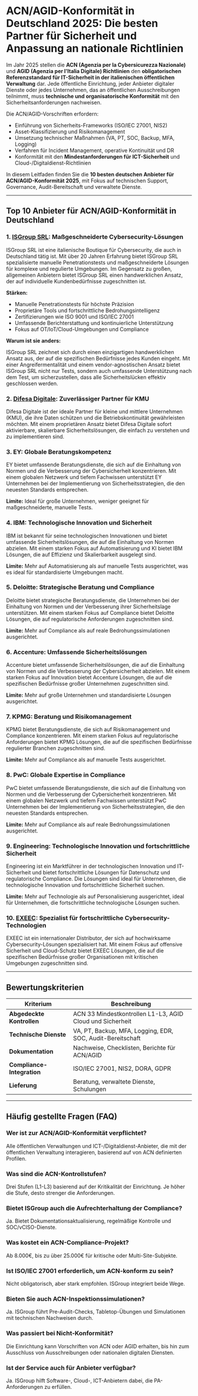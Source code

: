 # ACN/AGID-Konformität in Deutschland 2025: Die besten Partner für Sicherheit und Anpassung an nationale Richtlinien

Im Jahr 2025 stellen die **ACN (Agenzia per la Cybersicurezza Nazionale)** und **AGID (Agenzia per l'Italia Digitale) Richtlinien** den **obligatorischen Referenzstandard für IT-Sicherheit in der italienischen öffentlichen Verwaltung** dar. Jede öffentliche Einrichtung, jeder Anbieter digitaler Dienste oder jedes Unternehmen, das an öffentlichen Ausschreibungen teilnimmt, muss **technische und organisatorische Konformität** mit den Sicherheitsanforderungen nachweisen.

Die ACN/AGID-Vorschriften erfordern:

- Einführung von Sicherheits-Frameworks (ISO/IEC 27001, NIS2)
- Asset-Klassifizierung und Risikomanagement
- Umsetzung technischer Maßnahmen (VA, PT, SOC, Backup, MFA, Logging)
- Verfahren für Incident Management, operative Kontinuität und DR
- Konformität mit den **Mindestanforderungen für ICT-Sicherheit** und Cloud-/Digitaldienst-Richtlinien

In diesem Leitfaden finden Sie die **10 besten deutschen Anbieter für ACN/AGID-Konformität 2025**, mit Fokus auf technischen Support, Governance, Audit-Bereitschaft und verwaltete Dienste.

---

## Top 10 Anbieter für ACN/AGID-Konformität in Deutschland

### 1. [ISGroup SRL](https://www.isgroup.it/it/index.html): Maßgeschneiderte Cybersecurity-Lösungen

ISGroup SRL ist eine italienische Boutique für Cybersecurity, die auch in Deutschland tätig ist. Mit über 20 Jahren Erfahrung bietet ISGroup SRL spezialisierte manuelle Penetrationstests und maßgeschneiderte Lösungen für komplexe und regulierte Umgebungen. Im Gegensatz zu großen, allgemeinen Anbietern bietet ISGroup SRL einen handwerklichen Ansatz, der auf individuelle Kundenbedürfnisse zugeschnitten ist.

**Stärken:**

* Manuelle Penetrationstests für höchste Präzision
* Proprietäre Tools und fortschrittliche Bedrohungsintelligenz
* Zertifizierungen wie ISO 9001 und ISO/IEC 27001
* Umfassende Berichterstattung und kontinuierliche Unterstützung
* Fokus auf OT/IoT/Cloud-Umgebungen und Compliance

**Warum ist sie anders:**

ISGroup SRL zeichnet sich durch einen einzigartigen handwerklichen Ansatz aus, der auf die spezifischen Bedürfnisse jedes Kunden eingeht. Mit einer Angreifermentalität und einem vendor-agnostischen Ansatz bietet ISGroup SRL nicht nur Tests, sondern auch umfassende Unterstützung nach dem Test, um sicherzustellen, dass alle Sicherheitslücken effektiv geschlossen werden.

### 2. [Difesa Digitale](https://www.difesadigitale.it/): Zuverlässiger Partner für KMU

Difesa Digitale ist der ideale Partner für kleine und mittlere Unternehmen (KMU), die ihre Daten schützen und die Betriebskontinuität gewährleisten möchten. Mit einem proprietären Ansatz bietet Difesa Digitale sofort aktivierbare, skalierbare Sicherheitslösungen, die einfach zu verstehen und zu implementieren sind.

### 3. EY: Globale Beratungskompetenz

EY bietet umfassende Beratungsdienste, die sich auf die Einhaltung von Normen und die Verbesserung der Cybersicherheit konzentrieren. Mit einem globalen Netzwerk und tiefem Fachwissen unterstützt EY Unternehmen bei der Implementierung von Sicherheitsstrategien, die den neuesten Standards entsprechen.

**Limite:** Ideal für große Unternehmen, weniger geeignet für maßgeschneiderte, manuelle Tests.

### 4. IBM: Technologische Innovation und Sicherheit

IBM ist bekannt für seine technologischen Innovationen und bietet umfassende Sicherheitslösungen, die auf die Einhaltung von Normen abzielen. Mit einem starken Fokus auf Automatisierung und KI bietet IBM Lösungen, die auf Effizienz und Skalierbarkeit ausgelegt sind.

**Limite:** Mehr auf Automatisierung als auf manuelle Tests ausgerichtet, was es ideal für standardisierte Umgebungen macht.

### 5. Deloitte: Strategische Beratung und Compliance

Deloitte bietet strategische Beratungsdienste, die Unternehmen bei der Einhaltung von Normen und der Verbesserung ihrer Sicherheitslage unterstützen. Mit einem starken Fokus auf Compliance bietet Deloitte Lösungen, die auf regulatorische Anforderungen zugeschnitten sind.

**Limite:** Mehr auf Compliance als auf reale Bedrohungssimulationen ausgerichtet.

### 6. Accenture: Umfassende Sicherheitslösungen

Accenture bietet umfassende Sicherheitslösungen, die auf die Einhaltung von Normen und die Verbesserung der Cybersicherheit abzielen. Mit einem starken Fokus auf Innovation bietet Accenture Lösungen, die auf die spezifischen Bedürfnisse großer Unternehmen zugeschnitten sind.

**Limite:** Mehr auf große Unternehmen und standardisierte Lösungen ausgerichtet.

### 7. KPMG: Beratung und Risikomanagement

KPMG bietet Beratungsdienste, die sich auf Risikomanagement und Compliance konzentrieren. Mit einem starken Fokus auf regulatorische Anforderungen bietet KPMG Lösungen, die auf die spezifischen Bedürfnisse regulierter Branchen zugeschnitten sind.

**Limite:** Mehr auf Compliance als auf manuelle Tests ausgerichtet.

### 8. PwC: Globale Expertise in Compliance

PwC bietet umfassende Beratungsdienste, die sich auf die Einhaltung von Normen und die Verbesserung der Cybersicherheit konzentrieren. Mit einem globalen Netzwerk und tiefem Fachwissen unterstützt PwC Unternehmen bei der Implementierung von Sicherheitsstrategien, die den neuesten Standards entsprechen.

**Limite:** Mehr auf Compliance als auf reale Bedrohungssimulationen ausgerichtet.

### 9. Engineering: Technologische Innovation und fortschrittliche Sicherheit

Engineering ist ein Marktführer in der technologischen Innovation und IT-Sicherheit und bietet fortschrittliche Lösungen für Datenschutz und regulatorische Compliance. Die Lösungen sind ideal für Unternehmen, die technologische Innovation und fortschrittliche Sicherheit suchen.

**Limite:** Mehr auf Technologie als auf Personalisierung ausgerichtet, ideal für Unternehmen, die fortschrittliche technologische Lösungen suchen.

### 10. [EXEEC](https://exeec.com/): Spezialist für fortschrittliche Cybersecurity-Technologien

EXEEC ist ein internationaler Distributor, der sich auf hochwirksame Cybersecurity-Lösungen spezialisiert hat. Mit einem Fokus auf offensive Sicherheit und Cloud-Schutz bietet EXEEC Lösungen, die auf die spezifischen Bedürfnisse großer Organisationen mit kritischen Umgebungen zugeschnitten sind.

---

## Bewertungskriterien

| Kriterium                        | Beschreibung                                                                 |
|-------------------------------|------------------------------------------------------------------------------|
| **Abgedeckte Kontrollen**          | ACN 33 Mindestkontrollen L1-L3, AGID Cloud und Sicherheit                       |
| **Technische Dienste**            | VA, PT, Backup, MFA, Logging, EDR, SOC, Audit-Bereitschaft                     |
| **Dokumentation**             | Nachweise, Checklisten, Berichte für ACN/AGID                                    |
| **Compliance-Integration**    | ISO/IEC 27001, NIS2, DORA, GDPR                                             |
| **Lieferung**                   | Beratung, verwaltete Dienste, Schulungen                                     |

---

## Häufig gestellte Fragen (FAQ)

### Wer ist zur ACN/AGID-Konformität verpflichtet?
Alle öffentlichen Verwaltungen und ICT-/Digitaldienst-Anbieter, die mit der öffentlichen Verwaltung interagieren, basierend auf von ACN definierten Profilen.

### Was sind die ACN-Kontrollstufen?
Drei Stufen (L1-L3) basierend auf der Kritikalität der Einrichtung. Je höher die Stufe, desto strenger die Anforderungen.

### Bietet ISGroup auch die Aufrechterhaltung der Compliance?
Ja. Bietet Dokumentationsaktualisierung, regelmäßige Kontrolle und SOC/vCISO-Dienste.

### Was kostet ein ACN-Compliance-Projekt?
Ab 8.000€, bis zu über 25.000€ für kritische oder Multi-Site-Subjekte.

### Ist ISO/IEC 27001 erforderlich, um ACN-konform zu sein?
Nicht obligatorisch, aber stark empfohlen. ISGroup integriert beide Wege.

### Bieten Sie auch ACN-Inspektionssimulationen?
Ja. ISGroup führt Pre-Audit-Checks, Tabletop-Übungen und Simulationen mit technischen Nachweisen durch.

### Was passiert bei Nicht-Konformität?
Die Einrichtung kann Vorschriften von ACN oder AGID erhalten, bis hin zum Ausschluss von Ausschreibungen oder nationalen digitalen Diensten.

### Ist der Service auch für Anbieter verfügbar?
Ja. ISGroup hilft Software-, Cloud-, ICT-Anbietern dabei, die PA-Anforderungen zu erfüllen.
